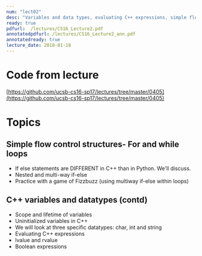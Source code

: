 ```yaml
---
num: "lect02"
desc: "Variables and data types, evaluating C++ expressions, simple flow control- multiway and nested if-else"
ready: true
pdfurl:  /lectures/CS16_Lecture2.pdf
annotatedpdfurl: /lectures/CS16_Lecture2_ann.pdf
annotatedready: true
lecture_date: 2018-01-18
---
```


# Code from lecture
[https://github.com/ucsb-cs16-sp17/lectures/tree/master/0405](https://github.com/ucsb-cs16-sp17/lectures/tree/master/0405)

# Topics

## Simple flow control structures- For and while loops
* If else statements are DIFFERENT in C++ than in Python. We'll discuss.
* Nested and multi-way if-else
* Practice with a game of Fizzbuzz (using multiway if-else within loops)

## C++ variables and datatypes (contd)
* Scope and lifetime of variables
* Uninitialized variables in C++
* We will look at three specific datatypes: char, int and string
* Evaluating C++ expressions
* lvalue and rvalue
* Boolean expressions
